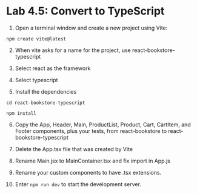 # Lab 4.5: Convert to TypeScript

1. Open a terminal window and create a new project using Vite:

`npm create vite@latest`

2. When vite asks for a name for the project, use react-bookstore-typescript

3. Select react as the framework

4. Select typescript

5. Install the dependencies

`cd react-bookstore-typescript`

`npm install`

6. Copy the App, Header, Main, ProductList, Product, Cart, CartItem, and Footer components, plus your tests, from react-bookstore to react-bookstore-typescript

7. Delete the App.tsx file that was created by Vite

8. Rename Main.jsx to MainContainer.tsx and fix import in App.js

9. Rename your custom components to have .tsx extensions.

10. Enter `npm run dev` to start the development server.
